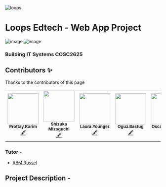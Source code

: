 <!-- cover -->
![loops](https://user-images.githubusercontent.com/70666023/127154114-be0ce047-0dd8-45e1-b68e-30b7e11b55dc.png)
<!--end cover -->

# Loops Edtech - Web App Project
<!-- tech used -->
![image](https://img.shields.io/badge/HTML5-E34F26?style=for-the-badge&logo=html5&logoColor=white)                		![image](https://img.shields.io/badge/CSS3-1572B6?style=for-the-badge&logo=css3&logoColor=white)
<!-- end tech used -->
### Building IT Systems COSC2625 


## Contributors ✨

Thanks to the contributors of this page

<!-- ALL-CONTRIBUTORS-LIST:START - Do not remove or modify this section -->
<!-- prettier-ignore-start -->
<!-- markdownlint-disable -->
<table>
  <tr>
        <td align="center"><a href="https://github.com/prottayislive"><img src="https://avatars.githubusercontent.com/u/70666023?v=4?s=100" width="100px;" alt=""/><br /><sub><b>Prottay Karim</b></sub></a><br /><a href="#content-prottayislive" title="Content">🖋</a></td>
    <td align="center"><a href="https://github.com/shizuka05116"><img src="https://avatars.githubusercontent.com/u/83330839?v=4" width="100px;" alt=""/><br /><sub><b>Shizuka Mizoguchi</b></sub></a><br /><a href="#content-shizuka05116" title="Content">🖋</a></td>
     <td align="center"><a href="https://github.com/prottayislive"><img src="https://avatars.githubusercontent.com/u/72900045?v=4?s=100" width="100px;" alt=""/><br /><sub><b>Laura Younger</b></sub></a><br /><a href="#content-PLACEHOLDER" title="Content">🖋</a></td>
    <td align="center"><a href="https://github.com/s3871348"><img src="https://avatars.githubusercontent.com/u/68855374?v=4" width="100px;" alt=""/><br /><sub><b>Oguz Bastug</b></sub></a><br /><a href="#content-s3871348" title="Content">🖋</a></td>
   <td align="center"><a href="https://github.com/prottayislive"><img src="https://avatars.githubusercontent.com/u/68563757?v=4?s=100" width="100px;" alt=""/><br /><sub><b>Oscar Ascione</b></sub></a><br /><a href="#content-PLACEHOLDER" title="Content">🖋</a></td>
  </tr>
</table>

<!-- markdownlint-restore -->
<!-- prettier-ignore-end -->

<!-- ALL-CONTRIBUTORS-LIST:END -->

### Tutor - 
* [ABM Russel](https://www.linkedin.com/in/russelabm/?originalSubdomain=au)

## Project Description -

